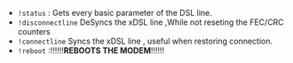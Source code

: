 * `!status` : Gets every basic parameter of the DSL line. 
* `!disconnectline` DeSyncs the xDSL line ,While not reseting the FEC/CRC counters
* `!connectline` Syncs the xDSL line , useful when restoring connection.
* `!reboot` :!!!!!!**REBOOTS THE MODEM**!!!!!!
